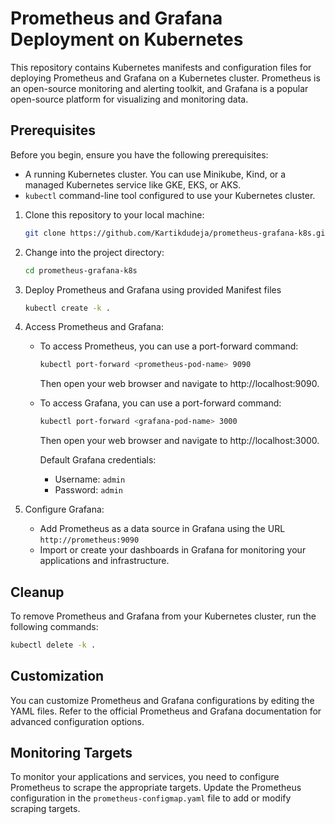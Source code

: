 # Prometheus and Grafana Deployment on Kubernetes

This repository contains Kubernetes manifests and configuration files for deploying Prometheus and Grafana on a Kubernetes cluster. Prometheus is an open-source monitoring and alerting toolkit, and Grafana is a popular open-source platform for visualizing and monitoring data.

## Prerequisites

Before you begin, ensure you have the following prerequisites:

- A running Kubernetes cluster. You can use Minikube, Kind, or a managed Kubernetes service like GKE, EKS, or AKS.
- `kubectl` command-line tool configured to use your Kubernetes cluster.

1. Clone this repository to your local machine:

   ```bash
   git clone https://github.com/Kartikdudeja/prometheus-grafana-k8s.git
   ```

2. Change into the project directory:

   ```bash
   cd prometheus-grafana-k8s
   ```
3. Deploy Prometheus and Grafana using provided Manifest files  

   ``` bash
   kubectl create -k .
   ```

4. Access Prometheus and Grafana:

   - To access Prometheus, you can use a port-forward command:

     ```bash
     kubectl port-forward <prometheus-pod-name> 9090
     ```

     Then open your web browser and navigate to http://localhost:9090.

   - To access Grafana, you can use a port-forward command:

     ```bash
     kubectl port-forward <grafana-pod-name> 3000
     ```

     Then open your web browser and navigate to http://localhost:3000.

     Default Grafana credentials:
     - Username: `admin`
     - Password: `admin`

5. Configure Grafana:

   - Add Prometheus as a data source in Grafana using the URL `http://prometheus:9090`
   - Import or create your dashboards in Grafana for monitoring your applications and infrastructure.
  
## Cleanup

To remove Prometheus and Grafana from your Kubernetes cluster, run the following commands:

```bash
kubectl delete -k .
```

## Customization

You can customize Prometheus and Grafana configurations by editing the YAML files. Refer to the official Prometheus and Grafana documentation for advanced configuration options.

## Monitoring Targets

To monitor your applications and services, you need to configure Prometheus to scrape the appropriate targets. Update the Prometheus configuration in the `prometheus-configmap.yaml` file to add or modify scraping targets.
